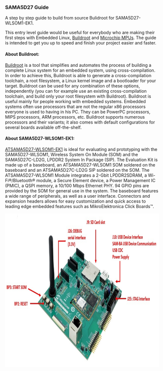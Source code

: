 ### SAMA5D27 Guide

A step by step guide to build from source Bulidroot for SAMA5D27-WLSOM1-EK1. 

This entry level guide would be useful for everybody who are making their first steps with Embedded Linux, [Buildroot](https://buildroot.org/) and [Microchip MPUs](https://www.microchip.com/design-centers/32-bit-mpus ). The guide is intended to get you up to speed and finish your project easier and faster.

#### About Buildroot:

[Buildroot](https://buildroot.org/downloads/manual/manual.html) is a tool that simplifies and automates the process of building a complete Linux system for an embedded system, using cross-compilation.
In order to achieve this, Buildroot is able to generate a cross-compilation toolchain, a root filesystem, a Linux kernel image and a bootloader for your target. Buildroot can be used for any combination of these options, independently (you can for example use an existing cross-compilation toolchain, and build only your root filesystem with Buildroot).
Buildroot is useful mainly for people working with embedded systems. Embedded systems often use processors that are not the regular x86 processors everyone is used to having in his PC. They can be PowerPC processors, MIPS processors, ARM processors, etc.
Buildroot supports numerous processors and their variants; it also comes with default configurations for several boards available off-the-shelf. 

#### About SAMA5D27-WLSOM1-EK1:

[ATSAMA5D27-WLSOM1-EK1](https://www.microchip.com/Developmenttools/ProductDetails/DM320117) is ideal for evaluating and prototyping with the SAMA5D27-WLSOM1, Wireless System On Module (SOM) and the SAMA5D27C-LD2G, LPDDR2 System In Package (SIP).
The Evaluation Kit is made up of a baseboard, an ATSAMA5D27-WLSOM1 SOM soldered on the baseboard and an ATSAMA5D27C-LD2G SIP soldered on the SOM.
The ATSAMA5D27-WLSOM1 Module integrates a 2-Gbit LPDDR2SDRAM, a Wi-Fi®/Bluetooth® module, a Secure Element device, a Power Management IC (PMIC), a QSPI memory, a 10/100 Mbps Ethernet PHY. 94 GPIO pins are provided by the SOM for general use in the system.
The baseboard features a wide range of peripherals, as well as a user interface. Connectors and expansion headers allows for easy customization and quick access to leading edge embedded features such as MikroElektronica Click Boards™.

<p align="center">
  <img width="609" height="504" src="https://github.com/kamval/SAMA5D27-WLSOM1-EK1/blob/master/Documents/a5d27_wlsom1_board.png">
</p>
